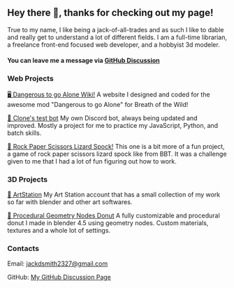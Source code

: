 ## Hey there 👋, thanks for checking out my page!

True to my name, I like being a jack-of-all-trades and as such I like to dable and really get to understand a lot of different fields. I am a full-time librarian, a freelance front-end focused web developer, and a hobbyist 3d modeler.


#### You can leave me a message via [GitHub Discussion](https://github.com/Clonephaze/Clonephaze/discussions)


### Web Projects

[🖥 Dangerous to go Alone Wiki!](https://github.com/Clonephaze/DtgA) A website I designed and coded for the awesome mod "Dangerous to go Alone" for Breath of the Wild!

[🤖 Clone's test bot](https://github.com/Clonephaze/Clones-Test-Bot) My own Discord bot, always being updated and improved. Mostly a project for me to practice my JavaScript, Python, and batch skills.

[🎲 Rock Paper Scissors Lizard Spock!](https://clonephaze.github.io/RockPaperScissors/) This one is a bit more of a fun project, a game of rock paper scissors lizard spock like from BBT. It was a challenge given to me that I had a lot of fun figuring out how to work.

### 3D Projects

[🎨 ArtStation](https://www.artstation.com/clonpehaze) My Art Station account that has a small collection of my work so far with blender and other art softwares.

[🍩 Procedural Geometry Nodes Donut](https://clonephaze.gumroad.com/l/ProceduralDonut) A fully customizable and procedural donut I made in blender 4.5 using geometry nodes. Custom materials, textures and a whole lot of settings.

### Contacts

Email: [jackdsmith2327@gmail.com](mailto:mail@andrey.es)

GitHub: [My GitHub Discussion Page](https://github.com/Clonephaze/Clonephaze/discussions)
